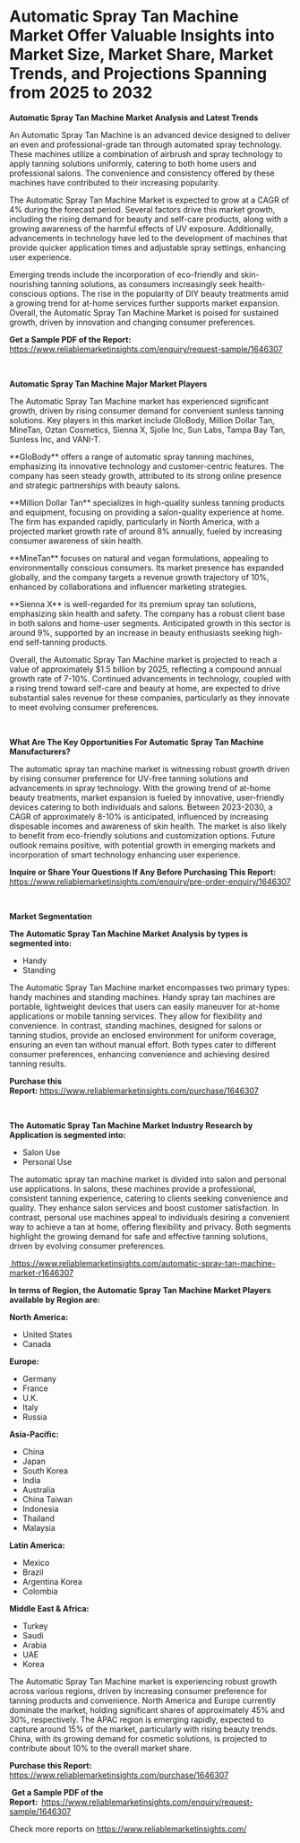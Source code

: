<p><h1>Automatic Spray Tan Machine Market Offer Valuable Insights into Market Size, Market Share, Market Trends, and Projections Spanning from 2025 to 2032</h1></p><p><strong>Automatic Spray Tan Machine Market Analysis and Latest Trends</strong></p>
<p><p>An Automatic Spray Tan Machine is an advanced device designed to deliver an even and professional-grade tan through automated spray technology. These machines utilize a combination of airbrush and spray technology to apply tanning solutions uniformly, catering to both home users and professional salons. The convenience and consistency offered by these machines have contributed to their increasing popularity.</p><p>The Automatic Spray Tan Machine Market is expected to grow at a CAGR of 4% during the forecast period. Several factors drive this market growth, including the rising demand for beauty and self-care products, along with a growing awareness of the harmful effects of UV exposure. Additionally, advancements in technology have led to the development of machines that provide quicker application times and adjustable spray settings, enhancing user experience. </p><p>Emerging trends include the incorporation of eco-friendly and skin-nourishing tanning solutions, as consumers increasingly seek health-conscious options. The rise in the popularity of DIY beauty treatments amid a growing trend for at-home services further supports market expansion. Overall, the Automatic Spray Tan Machine Market is poised for sustained growth, driven by innovation and changing consumer preferences.</p></p>
<p><strong>Get a Sample PDF of the Report:&nbsp;</strong> <a href="https://www.reliablemarketinsights.com/enquiry/request-sample/1646307?utm_campaign=2951&utm_medium=2&utm_source=Github&utm_content=ia&utm_term=11042025&utm_id=automatic-spray-tan-machine">https://www.reliablemarketinsights.com/enquiry/request-sample/1646307</a></p>
<p>&nbsp;</p>
<p><strong>Automatic Spray Tan Machine Major Market Players</strong></p>
<p><p>The Automatic Spray Tan Machine market has experienced significant growth, driven by rising consumer demand for convenient sunless tanning solutions. Key players in this market include GloBody, Million Dollar Tan, MineTan, Oztan Cosmetics, Sienna X, Sjolie Inc, Sun Labs, Tampa Bay Tan, Sunless Inc, and VANI-T.</p><p>**GloBody** offers a range of automatic spray tanning machines, emphasizing its innovative technology and customer-centric features. The company has seen steady growth, attributed to its strong online presence and strategic partnerships with beauty salons.</p><p>**Million Dollar Tan** specializes in high-quality sunless tanning products and equipment, focusing on providing a salon-quality experience at home. The firm has expanded rapidly, particularly in North America, with a projected market growth rate of around 8% annually, fueled by increasing consumer awareness of skin health.</p><p>**MineTan** focuses on natural and vegan formulations, appealing to environmentally conscious consumers. Its market presence has expanded globally, and the company targets a revenue growth trajectory of 10%, enhanced by collaborations and influencer marketing strategies.</p><p>**Sienna X** is well-regarded for its premium spray tan solutions, emphasizing skin health and safety. The company has a robust client base in both salons and home-user segments. Anticipated growth in this sector is around 9%, supported by an increase in beauty enthusiasts seeking high-end self-tanning products.</p><p>Overall, the Automatic Spray Tan Machine market is projected to reach a value of approximately $1.5 billion by 2025, reflecting a compound annual growth rate of 7-10%. Continued advancements in technology, coupled with a rising trend toward self-care and beauty at home, are expected to drive substantial sales revenue for these companies, particularly as they innovate to meet evolving consumer preferences.</p></p>
<p>&nbsp;</p>
<p><strong>What Are The Key Opportunities For Automatic Spray Tan Machine Manufacturers?</strong></p>
<p><p>The automatic spray tan machine market is witnessing robust growth driven by rising consumer preference for UV-free tanning solutions and advancements in spray technology. With the growing trend of at-home beauty treatments, market expansion is fueled by innovative, user-friendly devices catering to both individuals and salons. Between 2023-2030, a CAGR of approximately 8-10% is anticipated, influenced by increasing disposable incomes and awareness of skin health. The market is also likely to benefit from eco-friendly solutions and customization options. Future outlook remains positive, with potential growth in emerging markets and incorporation of smart technology enhancing user experience.</p></p>
<p><strong>Inquire or Share Your Questions If Any Before Purchasing This Report:</strong> <a href="https://www.reliablemarketinsights.com/enquiry/pre-order-enquiry/1646307?utm_campaign=2951&utm_medium=2&utm_source=Github&utm_content=ia&utm_term=11042025&utm_id=automatic-spray-tan-machine">https://www.reliablemarketinsights.com/enquiry/pre-order-enquiry/1646307</a></p>
<p>&nbsp;</p>
<p><strong>Market Segmentation</strong></p>
<p><strong>The Automatic Spray Tan Machine Market Analysis by types is segmented into:</strong></p>
<p><ul><li>Handy</li><li>Standing</li></ul></p>
<p><p>The Automatic Spray Tan Machine market encompasses two primary types: handy machines and standing machines. Handy spray tan machines are portable, lightweight devices that users can easily maneuver for at-home applications or mobile tanning services. They allow for flexibility and convenience. In contrast, standing machines, designed for salons or tanning studios, provide an enclosed environment for uniform coverage, ensuring an even tan without manual effort. Both types cater to different consumer preferences, enhancing convenience and achieving desired tanning results.</p></p>
<p><strong>Purchase this Report:&nbsp;</strong><a href="https://www.reliablemarketinsights.com/purchase/1646307?utm_campaign=2951&utm_medium=2&utm_source=Github&utm_content=ia&utm_term=11042025&utm_id=automatic-spray-tan-machine">https://www.reliablemarketinsights.com/purchase/1646307</a></p>
<p>&nbsp;</p>
<p><strong>The Automatic Spray Tan Machine Market Industry Research by Application is segmented into:</strong></p>
<p><ul><li>Salon Use</li><li>Personal Use</li></ul></p>
<p><p>The automatic spray tan machine market is divided into salon and personal use applications. In salons, these machines provide a professional, consistent tanning experience, catering to clients seeking convenience and quality. They enhance salon services and boost customer satisfaction. In contrast, personal use machines appeal to individuals desiring a convenient way to achieve a tan at home, offering flexibility and privacy. Both segments highlight the growing demand for safe and effective tanning solutions, driven by evolving consumer preferences.</p></p>
<p><a href="https://www.reliablemarketinsights.com/automatic-spray-tan-machine-market-r1646307?utm_campaign=2951&utm_medium=2&utm_source=Github&utm_content=ia&utm_term=11042025&utm_id=automatic-spray-tan-machine">&nbsp;https://www.reliablemarketinsights.com/automatic-spray-tan-machine-market-r1646307</a></p>
<p><strong>In terms of Region, the Automatic Spray Tan Machine Market Players available by Region are:</strong></p>
<p>
    <p> <strong> North America: </strong>
        <ul>
            <li>United States</li>
            <li>Canada</li>
        </ul>
        </p> 
    <p> <strong> Europe: </strong>
        <ul>
            <li>Germany</li>
            <li>France</li>
            <li>U.K.</li>
            <li>Italy</li>
            <li>Russia</li>
        </ul>
        </p> 
    <p> <strong> Asia-Pacific: </strong>
        <ul>
            <li>China</li>
            <li>Japan</li>
            <li>South Korea</li>
            <li>India</li>
            <li>Australia</li>
            <li>China Taiwan</li>
            <li>Indonesia</li>
            <li>Thailand</li>
            <li>Malaysia</li>
        </ul>
        </p> 
    <p> <strong> Latin America: </strong>
        <ul>
            <li>Mexico</li>
            <li>Brazil</li>
            <li>Argentina Korea</li>
            <li>Colombia</li>
        </ul>
        </p> 
    <p> <strong> Middle East & Africa: </strong>
        <ul>
            <li>Turkey</li>
            <li>Saudi</li>
            <li>Arabia</li>
            <li>UAE</li>
            <li>Korea</li>
        </ul>
    </p>
    </p>
<p><p>The Automatic Spray Tan Machine market is experiencing robust growth across various regions, driven by increasing consumer preference for tanning products and convenience. North America and Europe currently dominate the market, holding significant shares of approximately 45% and 30%, respectively. The APAC region is emerging rapidly, expected to capture around 15% of the market, particularly with rising beauty trends. China, with its growing demand for cosmetic solutions, is projected to contribute about 10% to the overall market share.</p></p>
<p><strong>Purchase this Report: </strong><a href="https://www.reliablemarketinsights.com/purchase/1646307?utm_campaign=2951&utm_medium=2&utm_source=Github&utm_content=ia&utm_term=11042025&utm_id=automatic-spray-tan-machine">https://www.reliablemarketinsights.com/purchase/1646307</a></p>
<p>&nbsp;<strong>Get a Sample PDF of the Report:&nbsp;&nbsp;</strong><a href="https://www.reliablemarketinsights.com/enquiry/request-sample/1646307?utm_campaign=2951&utm_medium=2&utm_source=Github&utm_content=ia&utm_term=11042025&utm_id=automatic-spray-tan-machine">https://www.reliablemarketinsights.com/enquiry/request-sample/1646307</a></p>
<p><strong></strong></p>
<p>Check more reports on <a href="https://www.reliablemarketinsights.com/?utm_campaign=2951&utm_medium=2&utm_source=Github&utm_content=ia&utm_term=11042025&utm_id=automatic-spray-tan-machine">https://www.reliablemarketinsights.com/</a></p>
